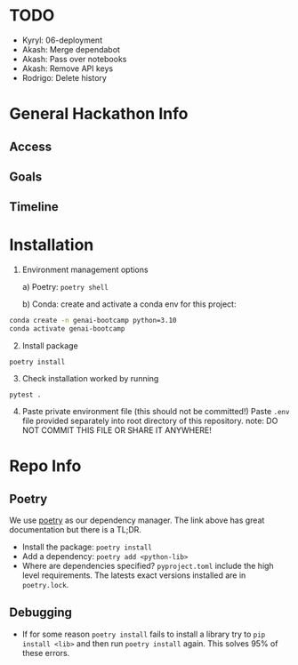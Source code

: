 # TODO
- Kyryl: 06-deployment
- Akash: Merge dependabot
- Akash: Pass over notebooks
- Akash: Remove API keys
- Rodrigo: Delete history

# General Hackathon Info
## Access
<!-- - TODO: @Akash API access instructions -->

## Goals
<!-- - TODO: @Rodrigo -->

## Timeline
 <!-- - TODO: @Akash add agenda when final -->

# Installation

1. Environment management options
   
    a)  Poetry: ```poetry shell```
    
    b) Conda: create and activate a conda env for this project:
```bash
conda create -n genai-bootcamp python=3.10
conda activate genai-bootcamp
```

2. Install package
```
poetry install
```
3. Check installation worked by running 
```
pytest .
```

<!-- TODO: @Akash review -->
4. Paste private environment file (this should not be committed!)
Paste `.env` file provided separately into root directory of this repository.
note: DO NOT COMMIT THIS FILE OR SHARE IT ANYWHERE!

# Repo Info
## Poetry
We use [poetry](https://python-poetry.org/) as our dependency manager.
The link above has great documentation but there is a TL;DR.

- Install the package: `poetry install`
- Add a dependency: `poetry add <python-lib>`
- Where are dependencies specified? `pyproject.toml` include the high level requirements. The latests exact versions installed are in `poetry.lock`.

## Debugging
- If for some reason `poetry install` fails to install a library try to `pip install <lib>` and then run `poetry install` again. This solves 95% of these errors.


